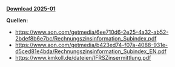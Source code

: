 [**Download 2025-01**](https://downgit.github.io/#/home?url=https://github.com/GeorgGoldbach/Zinsarchiv/tree/master/2025-01)

**Quellen:**
* https://www.aon.com/getmedia/6ee710d6-2e25-4a32-ab52-2bdef8b6e7bc/Rechnungszinsinformation_Subindex.pdf
* https://www.aon.com/getmedia/b423ed74-f07a-4088-931e-d5ced81e4bda/Rechnungszinsinformation_Subindex_EN.pdf
* https://www.kmkoll.de/dateien/IFRSZinsermittlung.pdf
